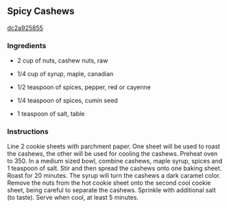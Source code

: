 ## Spicy Cashews

[dc2a925855](http://tastykitchen.com/recipes/appetizers-and-snacks/spicy-cashews/)

### Ingredients

 - 2 cup of nuts, cashew nuts, raw

 - 1/4 cup of syrup, maple, canadian

 - 1/2 teaspoon of spices, pepper, red or cayenne

 - 1/4 teaspoon of spices, cumin seed

 - 1 teaspoon of salt, table

### Instructions

Line 2 cookie sheets with parchment paper. One sheet will be used to roast the cashews, the other will be used for cooling the cashews. Preheat oven to 350. In a medium sized bowl, combine cashews, maple syrup, spices and 1 teaspoon of salt. Stir and then spread the cashews onto one baking sheet. Roast for 20 minutes. The syrup will turn the cashews a dark caramel color. Remove the nuts from the hot cookie sheet onto the second cool cookie sheet, being careful to separate the cashews. Sprinkle with additional salt (to taste). Serve when cool, at least 5 minutes.